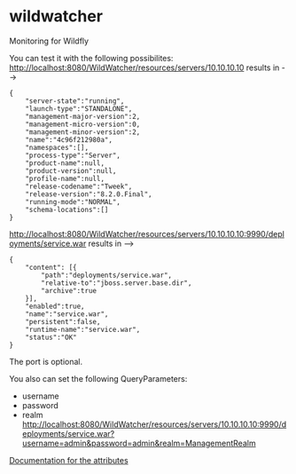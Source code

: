 # wildwatcher
Monitoring for Wildfly

You can test it with the following possibilites:
[http://localhost:8080/WildWatcher/resources/servers/10.10.10.10](http://localhost:8080/WildWatcher/resources/servers/10.10.10.10)
results in -->
```
{
	"server-state":"running",
	"launch-type":"STANDALONE",
	"management-major-version":2,
	"management-micro-version":0,
	"management-minor-version":2,
	"name":"4c96f212980a",
	"namespaces":[],
	"process-type":"Server",
	"product-name":null,
	"product-version":null,
	"profile-name":null,
	"release-codename":"Tweek",
	"release-version":"8.2.0.Final",
	"running-mode":"NORMAL",
	"schema-locations":[]
}
```

[http://localhost:8080/WildWatcher/resources/servers/10.10.10.10:9990/deployments/service.war](http://localhost:8080/WildWatcher/resources/servers/10.10.10.10:9990/deployments/service.war)
results in -->
```
{
	"content": [{
		"path":"deployments/service.war",
		"relative-to":"jboss.server.base.dir",
		"archive":true
	}],
	"enabled":true,
	"name":"service.war",
	"persistent":false,
	"runtime-name":"service.war",
	"status":"OK"
}
```

The port is optional.

You also can set the following QueryParameters:
- username
- password
- realm
[http://localhost:8080/WildWatcher/resources/servers/10.10.10.10:9990/deployments/service.war?username=admin&password=admin&realm=ManagementRealm](http://localhost:8080/WildWatcher/resources/servers/10.10.10.10:9990/deployments/service.war?username=admin&password=admin&realm=ManagementRealm)

[Documentation for the attributes](http://wildscribe.github.io/Wildfly/8.0.0.Final)


